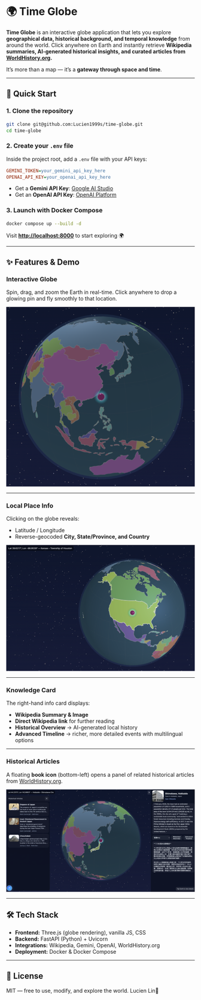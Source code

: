 # 🌍 Time Globe

**Time Globe** is an interactive globe application that lets you explore **geographical data, historical background, and temporal knowledge** from around the world.
Click anywhere on Earth and instantly retrieve **Wikipedia summaries, AI-generated historical insights, and curated articles from [WorldHistory.org](https://www.worldhistory.org/).**

It’s more than a map — it’s a **gateway through space and time**.

---

## 🚀 Quick Start

### 1. Clone the repository

```bash
git clone git@github.com:Lucien1999s/time-globe.git
cd time-globe
```

### 2. Create your `.env` file

Inside the project root, add a `.env` file with your API keys:

```ini
GEMINI_TOKEN=your_gemini_api_key_here
OPENAI_API_KEY=your_openai_api_key_here
```

* Get a **Gemini API Key**: [Google AI Studio](https://aistudio.google.com/app/apikey)
* Get an **OpenAI API Key**: [OpenAI Platform](https://platform.openai.com/api-keys)

### 3. Launch with Docker Compose

```bash
docker compose up --build -d
```

Visit **[http://localhost:8000](http://localhost:8000)** to start exploring 🌍

---

## ✨ Features & Demo

### Interactive Globe

Spin, drag, and zoom the Earth in real-time.
Click anywhere to drop a glowing pin and fly smoothly to that location.

![Demo1](frontend/assets/demo1.png)

---

### Local Place Info

Clicking on the globe reveals:

* Latitude / Longitude
* Reverse-geocoded **City, State/Province, and Country**

![Demo2](frontend/assets/demo2.png)

---

### Knowledge Card

The right-hand info card displays:

* **Wikipedia Summary & Image**
* **Direct Wikipedia link** for further reading
* **Historical Overview** → AI-generated local history
* **Advanced Timeline** → richer, more detailed events with multilingual options

---

### Historical Articles

A floating **book icon** (bottom-left) opens a panel of related historical articles from
[WorldHistory.org](https://www.worldhistory.org/).

![Demo3](frontend/assets/demo3.png)

---

## 🛠️ Tech Stack

* **Frontend:** Three.js (globe rendering), vanilla JS, CSS
* **Backend:** FastAPI (Python) + Uvicorn
* **Integrations:** Wikipedia, Gemini, OpenAI, WorldHistory.org
* **Deployment:** Docker & Docker Compose

---

## 📜 License

MIT — free to use, modify, and explore the world. Lucien Lin🌌
